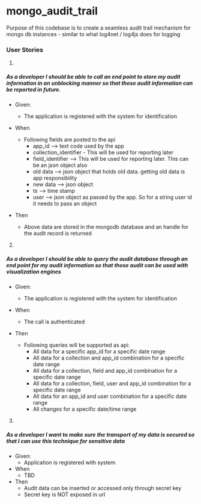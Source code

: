 # mongo_audit_trail


Purpose of this codebase is to create a seamless audit trail mechanism for mongo db instances - similar to what log4net / log4js does for logging

### User Stories

1. 
##### As a developer I should be able to call an end point to store my audit information in an unblocking manner so that those audit information can be reported in future.
  - Given:
    * The application is registered with the system for identification

  - When
    * Following fields are posted to the api
      - app_id --> text code used by the app
      - collection_identifier - This will be used for reporting later
      - field_identifier --> This will be used for reporting later. This can be an json object also
      - old data --> json object that holds old data. getting old data is app responsibility
      - new data --> json object
      - ts --> time stamp
      - user --> json object as passed by the app. So for a string user id it needs to pass an object
  - Then
    * Above data are stored in the mongodb database and an handle for the audit record is returned 


2. 
##### As a developer I should be able to query the audit database through an end point for my audit information so that those audit can be used with visualization engines
  - Given:
    * The application is registered with the system for identification
 
  - When
    * The call is authenticated
  - Then
    * Following queries will be supported as api:
      - All data for a specific app_id for a specific date range
      - All data for a collection and app_id combination for a specific date range
      - All data for a collection, field and app_id combination for a specific date range
      - All data for a collection, field, user and app_id combination for a specific date range
      - All data for an app_id and user combination for a specific date range
      - All changes for a specific date/time range

3. 
##### As a developer I want to make sure the transport of my data is secured so that I can use this technique for sensitive data
  - Given:
    * Application is registered with system
  - When
    * TBD
  - Then
    * Audit data can be inserted or accessed only through secret key
    * Secret key is NOT exposed in url
    

